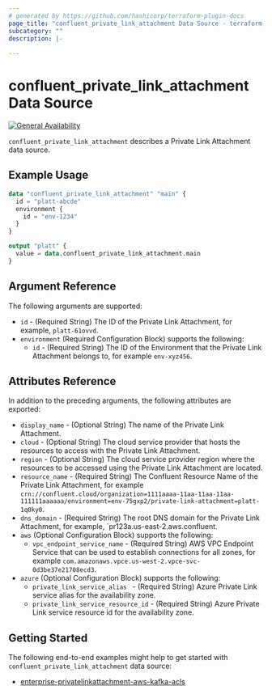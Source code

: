 ```yaml
---
# generated by https://github.com/hashicorp/terraform-plugin-docs
page_title: "confluent_private_link_attachment Data Source - terraform-provider-confluent"
subcategory: ""
description: |-
   
---
```


# confluent_private_link_attachment Data Source

[![General Availability](https://img.shields.io/badge/Lifecycle%20Stage-General%20Availability-%2345c6e8)](https://docs.confluent.io/cloud/current/api.html#section/Versioning/API-Lifecycle-Policy)

`confluent_private_link_attachment` describes a Private Link Attachment data source.

## Example Usage

```terraform
data "confluent_private_link_attachment" "main" {
  id = "platt-abcde"
  environment {
    id = "env-1234"
  }
}

output "platt" {
  value = data.confluent_private_link_attachment.main
}
```

<!-- schema generated by tfplugindocs -->
## Argument Reference

The following arguments are supported:

- `id` - (Required String) The ID of the Private Link Attachment, for example, `platt-61ovvd`.
- `environment` (Required Configuration Block) supports the following:
    - `id` - (Required String) The ID of the Environment that the Private Link Attachment belongs to, for example `env-xyz456`.

## Attributes Reference

In addition to the preceding arguments, the following attributes are exported:

- `display_name` - (Optional String) The name of the Private Link Attachment.
- `cloud` - (Optional String) The cloud service provider that hosts the resources to access with the Private Link Attachment.
- `region` - (Optional String) The cloud service provider region where the resources to be accessed using the Private Link Attachment are located.
- `resource_name` - (Required String) The Confluent Resource Name of the Private Link Attachment, for example `crn://confluent.cloud/organization=1111aaaa-11aa-11aa-11aa-111111aaaaaa/environment=env-75gxp2/private-link-attachment=platt-1q0ky0`.
- `dns_domain` - (Required String) The root DNS domain for the Private Link Attachment, for example, `pr123a.us-east-2.aws.confluent.
- `aws` (Optional Configuration Block) supports the following:
    - `vpc_endpoint_service_name` - (Required String) AWS VPC Endpoint Service that can be used to establish connections for all zones, for example `com.amazonaws.vpce.us-west-2.vpce-svc-0d3be37e21708ecd3`.
- `azure` (Optional Configuration Block) supports the following:
    - `private_link_service_alias ` - (Required String) Azure Private Link service alias for the availability zone.
    - `private_link_service_resource_id` - (Required String) Azure Private Link service resource id for the availability zone.

## Getting Started
The following end-to-end examples might help to get started with `confluent_private_link_attachment` data source:
* [enterprise-privatelinkattachment-aws-kafka-acls](https://github.com/confluentinc/terraform-provider-confluent/tree/master/examples/configurations/enterprise-privatelinkattachment-aws-kafka-acls)
